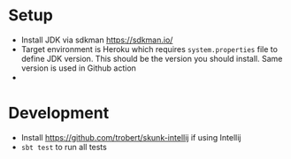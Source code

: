 # Setup

- Install JDK via sdkman https://sdkman.io/
- Target environment is Heroku which requires `system.properties` file to define JDK version. This should be the version
  you should install. Same version is used in Github action
-

# Development

- Install https://github.com/trobert/skunk-intellij if using Intellij
- `sbt test` to run all tests
